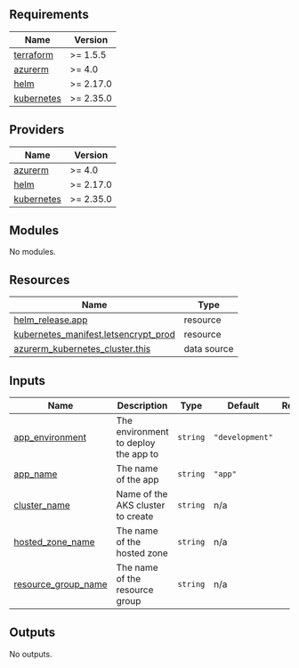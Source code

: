 <!-- BEGIN_TF_DOCS -->
## Requirements

| Name | Version |
|------|---------|
| <a name="requirement_terraform"></a> [terraform](#requirement\_terraform) | >= 1.5.5 |
| <a name="requirement_azurerm"></a> [azurerm](#requirement\_azurerm) | >= 4.0 |
| <a name="requirement_helm"></a> [helm](#requirement\_helm) | >= 2.17.0 |
| <a name="requirement_kubernetes"></a> [kubernetes](#requirement\_kubernetes) | >= 2.35.0 |

## Providers

| Name | Version |
|------|---------|
| <a name="provider_azurerm"></a> [azurerm](#provider\_azurerm) | >= 4.0 |
| <a name="provider_helm"></a> [helm](#provider\_helm) | >= 2.17.0 |
| <a name="provider_kubernetes"></a> [kubernetes](#provider\_kubernetes) | >= 2.35.0 |

## Modules

No modules.

## Resources

| Name | Type |
|------|------|
| [helm_release.app](https://registry.terraform.io/providers/hashicorp/helm/latest/docs/resources/release) | resource |
| [kubernetes_manifest.letsencrypt_prod](https://registry.terraform.io/providers/hashicorp/kubernetes/latest/docs/resources/manifest) | resource |
| [azurerm_kubernetes_cluster.this](https://registry.terraform.io/providers/hashicorp/azurerm/latest/docs/data-sources/kubernetes_cluster) | data source |

## Inputs

| Name | Description | Type | Default | Required |
|------|-------------|------|---------|:--------:|
| <a name="input_app_environment"></a> [app\_environment](#input\_app\_environment) | The environment to deploy the app to | `string` | `"development"` | no |
| <a name="input_app_name"></a> [app\_name](#input\_app\_name) | The name of the app | `string` | `"app"` | no |
| <a name="input_cluster_name"></a> [cluster\_name](#input\_cluster\_name) | Name of the AKS cluster to create | `string` | n/a | yes |
| <a name="input_hosted_zone_name"></a> [hosted\_zone\_name](#input\_hosted\_zone\_name) | The name of the hosted zone | `string` | n/a | yes |
| <a name="input_resource_group_name"></a> [resource\_group\_name](#input\_resource\_group\_name) | The name of the resource group | `string` | n/a | yes |

## Outputs

No outputs.
<!-- END_TF_DOCS -->
